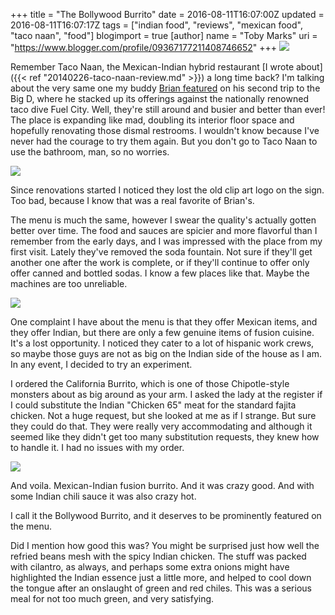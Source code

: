 +++
title = "The Bollywood Burrito"
date = 2016-08-11T16:07:00Z
updated = 2016-08-11T16:07:17Z
tags = ["indian food", "reviews", "mexican food", "taco naan", "food"]
blogimport = true 
[author]
	name = "Toby Marks"
	uri = "https://www.blogger.com/profile/09367177211408746652"
+++
![](https://1.bp.blogspot.com/-Sq3xak90kZg/V6zwoaw0I7I/AAAAAAAAC40/evK2MCidSAEDtEYEMePNyQVFAWYgzkF1QCLcB/s640/IMG_5441.jpg)

Remember Taco Naan, the Mexican-Indian hybrid restaurant [I wrote about]({{< ref "20140226-taco-naan-review.md" >}}) a long time back? I'm talking about the very same one my buddy [Brian featured](http://www.reviewtheworld.com/2015/03/texas-taco-challenge-taco-naan-vs-fuel.html) on his second trip to the Big D, where he stacked up its offerings against the nationally renowned taco dive Fuel City. Well, they're still around and busier and better than ever! The place is expanding like mad, doubling its interior floor space and hopefully renovating those dismal restrooms. I wouldn't know because I've never had the courage to try them again. But you don't go to Taco Naan to use the bathroom, man, so no worries.
<!--more-->

![](https://2.bp.blogspot.com/-zKzERafMksM/V6z_YT51uKI/AAAAAAAAC5M/4DmGbkbgiZIq01Grv90h9ttpCA13HhrOQCLcB/s2048/images.jpeg)

Since renovations started I noticed they lost the old clip art logo on the sign. Too bad, because I know that was a real favorite of Brian's.

The menu is much the same, however I swear the quality's actually gotten better over time. The food and sauces are spicier and more flavorful than I remember from the early days, and I was impressed with the place from my first visit. Lately they've removed the soda fountain. Not sure if they'll get another one after the work is complete, or if they'll continue to offer only offer canned and bottled sodas. I know a few places like that. Maybe the machines are too unreliable. 

![](https://1.bp.blogspot.com/-SZVByTuJkhM/V60A3gxetnI/AAAAAAAAC5Y/psbkNyUYJqoTp_S6kamFTBb0KmVL7SbSwCLcB/s640/IMG_5442.jpg)

One complaint I have about the menu is that they offer Mexican items, and they offer Indian, but there are only a few genuine items of fusion cuisine. It's a lost opportunity. I noticed they cater to a lot of hispanic work crews, so maybe those guys are not as big on the Indian side of the house as I am. In any event, I decided to try an experiment.

I ordered the California Burrito, which is one of those Chipotle-style monsters about as big around as your arm. I asked the lady at the register if I could substitute the Indian "Chicken 65" meat for the standard fajita chicken. Not a huge request, but she looked at me as if I strange. But sure they could do that. They were really very accommodating and although it seemed like they didn't get too many substitution requests, they knew how to handle it. I had no issues with my order.

![](https://3.bp.blogspot.com/-hVnt8P9BhQA/V60Dp4lSR-I/AAAAAAAAC5k/iihAld5aGDEf8T19juz42IfjPRNdxSviQCLcB/s640/IMG_5448.jpg)

And voila. Mexican-Indian fusion burrito. And it was crazy good. And with some Indian chili sauce it was also crazy hot. 

I call it the Bollywood Burrito, and it deserves to be prominently featured on the menu.

Did I mention how good this was? You might be surprised just how well the refried beans mesh with the spicy Indian chicken. The stuff was packed with cilantro, as always, and perhaps some extra onions might have highlighted the Indian essence just a little more, and helped to cool down the tongue after an onslaught of green and red chiles. This was a serious meal for not too much green, and very satisfying.